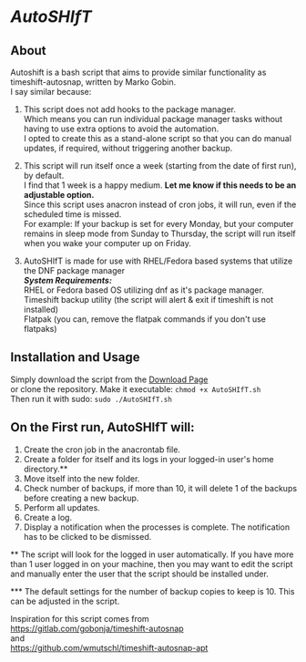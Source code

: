 # ***AutoSHIfT*** 
## About
Autoshift is a bash script that aims to provide similar functionality as timeshift-autosnap, written by Marko Gobin.<BR>
I say similar because:<BR>
1) This script does not add hooks to the package manager.<BR>
  Which means you can run individual package manager tasks without having to use extra options to avoid the automation.<BR>
  I opted to create this as a stand-alone script so that you can do manual updates, if required, without triggering another backup.
  
2) This script will run itself once a week (starting from the date of first run), by default.<BR>
  I find that 1 week is a happy medium. **Let me know if this needs to be an adjustable option.**<BR>
  Since this script uses anacron instead of cron jobs, it will run, even if the scheduled time is missed.<BR>
    For example: If your backup is set for every Monday, but your computer remains in sleep mode from Sunday to Thursday, the script will run itself when you wake your computer up on Friday.
    
3) AutoSHIfT is made for use with RHEL/Fedora based systems that utilize the DNF package manager<BR>
	***System Requirements:***<BR>
    RHEL or Fedora based OS utilizing dnf as it's package manager.<BR>
    Timeshift backup utility (the script will alert & exit if timeshift is not installed)<BR>
    Flatpak (you can, remove the flatpak commands if you don't use flatpaks)
    
## Installation and Usage
Simply download the script from the <A HREF="https://github.com/TActually/AutoSHIfT/releases">Download Page</A><BR> or clone the repository.
Make it executable: `chmod +x AutoSHIfT.sh`<BR>
Then run it with sudo: `sudo ./AutoSHIfT.sh`

## On the First run, AutoSHIfT will:
1) Create the cron job in the anacrontab file.<BR>
2) Create a folder for itself and its logs in your logged-in user's home directory.**
3) Move itself into the new folder.
4) Check number of backups, if more than 10, it will delete 1 of the backups before creating a new backup.
5) Perform all updates.<BR>
6) Create a log.<BR>
7) Display a notification when the processes is complete. The notification has to be clicked to be dismissed.<BR>

** The script will look for the logged in user automatically. If you have more than 1 user logged in on your machine, then you may want to edit the script and manually enter the user that the script should be installed under.

*** The default settings for the number of backup copies to keep is 10. This can be adjusted in the script.

Inspiration for this script comes from<BR>
https://gitlab.com/gobonja/timeshift-autosnap <BR>
and<BR>
https://github.com/wmutschl/timeshift-autosnap-apt
